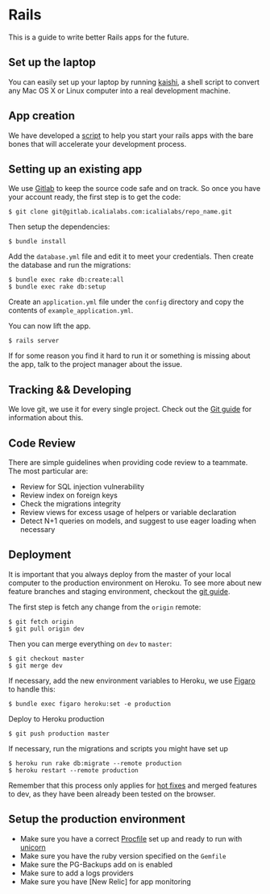 # Rails

This is a guide to write better Rails apps for the future.

## Set up the laptop

You can easily set up your laptop by running [kaishi](https://github.com/IcaliaLabs/kaishi), a shell script to convert any Mac OS X or Linux computer into a real development machine.


## App creation

We have developed a [script](https://github.com/IcaliaLabs/railsAppCustomGenerator) to help you start your rails apps with the bare bones that will accelerate your development process.

## Setting up an existing app

We use [Gitlab](https://about.gitlab.com/) to keep the source code safe and on track. So once you have your account ready, the first step is to get the code:

```
$ git clone git@gitlab.icalialabs.com:icalialabs/repo_name.git
```

Then setup the dependencies:

```
$ bundle install
```

Add the `database.yml` file and edit it to meet your credentials. Then create the database and run the migrations:

```
$ bundle exec rake db:create:all
$ bundle exec rake db:setup
```

Create an `application.yml` file under the `config` directory and copy the contents of `example_application.yml`.

You can now lift the app. 

```
$ rails server
```

If for some reason you find it hard to run it or something is missing about the app, talk to the project manager about the issue.

## Tracking && Developing

We love git, we use it for every single project. Check out the [Git guide]() for information about this.


## Code Review

There are simple guidelines when providing code review to a teammate. The most particular are:

* Review for SQL injection vulnerability
* Review index on foreign keys
* Check the migrations integrity
* Review views for excess usage of helpers or variable declaration
* Detect N+1 queries on models, and suggest to use eager loading when necessary

## Deployment

It is important that you always deploy from the master of your local computer to the production environment on Heroku. To see more about new feature branches and staging environment, checkout the [git guide]().

The first step is fetch any change from the `origin` remote:

```
$ git fetch origin
$ git pull origin dev
```

Then you can merge everything on `dev` to `master`:

```
$ git checkout master
$ git merge dev
```

If necessary, add the new environment variables to Heroku, we use [Figaro]() to handle this:

```
$ bundle exec figaro heroku:set -e production
```

Deploy to Heroku production

```
$ git push production master
```

If necessary, run the migrations and scripts you might have set up

```
$ heroku run rake db:migrate --remote production
$ heroku restart --remote production
```

Remember that this process only applies for [hot fixes]() and merged features to dev, as they have been already been tested on the browser.

## Setup the production environment

* Make sure you have a correct [Procfile]() set up and ready to run with [unicorn]()
* Make sure you have the ruby version specified on the `Gemfile`
* Make sure the PG-Backups add on is enabled
* Make sure to add a logs providers
* Make sure you have [New Relic] for app monitoring
